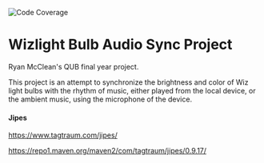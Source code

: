 ![Code Coverage](https://img.shields.io/badge/Coverage-69%25-yellow.svg)

# Wizlight Bulb Audio Sync Project

Ryan McClean's QUB final year project.

This project is an attempt to synchronize the brightness and color of Wiz light
bulbs with the rhythm of music, either played from the local device, or the
ambient music, using the microphone of the device.

#### Jipes

https://www.tagtraum.com/jipes/

https://repo1.maven.org/maven2/com/tagtraum/jipes/0.9.17/
